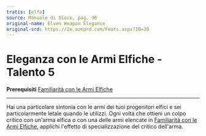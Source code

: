 ```yaml
---
tratis: [elfo]
source: Manuale di Gioco, pag. 36
original-name: Elven Weapon Elegance
original-srd: https://2e.aonprd.com/Feats.aspx?ID=20
---
```


# Eleganza con le Armi Elfiche - Talento 5

**Prerequisiti**
[Familiarità con le Armi Elfiche](/stirpi/elfo/talenti/familiarita-con-le-armi-elfiche)

---

Hai una particolare sintonia con le armi dei tuoi progenitori elfici e sei
particolarmente letale quando le utilizzi. Ogni volta che ottieni un colpo
critico con un'arma elfica o con una delle armi elencate in
[Familiarità con le Armi Elfiche](/stirpi/elfo/talenti/familiarita-con-le-armi-elfiche),
applichi l'effetto di specializzazione del critico dell'arma.
